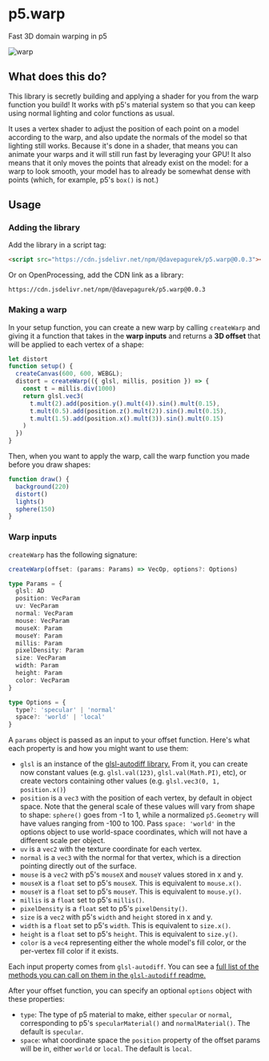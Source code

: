 # p5.warp
Fast 3D domain warping in p5

![warp](https://user-images.githubusercontent.com/5315059/235771152-13493afd-5d1f-4da3-b160-05d2b1028cfb.gif)

## What does this do?

This library is secretly building and applying a shader for you from the warp function you build! It works with p5's material system so that you can keep using normal lighting and color functions as usual.

It uses a vertex shader to adjust the position of each point on a model according to the warp, and also update the normals of the model so that lighting still works.  Because it's done in a shader, that means you can animate your warps and it will still run fast by leveraging your GPU! It also means that it only moves the points that already exist on the model: for a warp to look smooth, your model has to already be somewhat dense with points (which, for example, p5's `box()` is not.)

## Usage

### Adding the library

Add the library in a script tag:

```html
<script src="https://cdn.jsdelivr.net/npm/@davepagurek/p5.warp@0.0.3"></script>
```

Or on OpenProcessing, add the CDN link as a library:

```
https://cdn.jsdelivr.net/npm/@davepagurek/p5.warp@0.0.3
```

### Making a warp

In your setup function, you can create a new warp by calling `createWarp` and giving it a function that takes in the **warp inputs** and returns a **3D offset** that will be applied to each vertex of a shape:

```js
let distort
function setup() {
  createCanvas(600, 600, WEBGL);
  distort = createWarp(({ glsl, millis, position }) => {
    const t = millis.div(1000)
    return glsl.vec3(
      t.mult(2).add(position.y().mult(4)).sin().mult(0.15),
      t.mult(0.5).add(position.z().mult(2)).sin().mult(0.15),
      t.mult(1.5).add(position.x().mult(3)).sin().mult(0.15)
    )
  })
}
```

Then, when you want to apply the warp, call the warp function you made before you draw shapes:

```js
function draw() {
  background(220)
  distort()
  lights()
  sphere(150)
}
```

### Warp inputs

`createWarp` has the following signature:

```typescript
createWarp(offset: (params: Params) => VecOp, options?: Options)

type Params = {
  glsl: AD
  position: VecParam
  uv: VecParam
  normal: VecParam
  mouse: VecParam
  mouseX: Param
  mouseY: Param
  millis: Param
  pixelDensity: Param
  size: VecParam
  width: Param
  height: Param
  color: VecParam
}

type Options = {
  type?: 'specular' | 'normal'
  space?: 'world' | 'local'
}
```

A `params` object is passed as an input to your offset function. Here's what each property is and how you might want to use them:
- `glsl` is an instance of the [glsl-autodiff library.](https://github.com/davepagurek/glsl-autodiff#operations) From it, you can create now constant values (e.g. `glsl.val(123)`, `glsl.val(Math.PI)`, etc), or create vectors containing other values (e.g. `glsl.vec3(0, 1, position.x()`)
- `position` is a `vec3` with the position of each vertex, by default in object space. Note that the general scale of these values will vary from shape to shape: `sphere()` goes from -1 to 1, while a normalized `p5.Geometry` will have values ranging from -100 to 100. Pass `space: 'world'` in the options object to use world-space coordinates, which will not have a different scale per object.
- `uv` is a `vec2` with the texture coordinate for each vertex.
- `normal` is a `vec3` with the normal for that vertex, which is a direction pointing directly out of the surface.
- `mouse` is a `vec2` with p5's `mouseX` and `mouseY` values stored in x and y.
- `mouseX` is a `float` set to p5's `mouseX`. This is equivalent to `mouse.x()`.
- `mouseY` is a `float` set to p5's `mouseY`. This is equivalent to `mouse.y()`.
- `millis` is a `float` set to p5's `millis()`.
- `pixelDensity` is a `float` set to p5's `pixelDensity()`.
- `size` is a `vec2` with p5's `width` and `height` stored in x and y.
- `width` is a `float` set to p5's `width`. This is equivalent to `size.x()`.
- `height` is a `float` set to p5's `height`. This is equivalent to `size.y()`.
- `color` is a `vec4` representing either the whole model's fill color, or the per-vertex fill color if it exists.

Each input property comes from `glsl-autodiff`. You can see a [full list of the methods you can call on them in the `glsl-autodiff` readme.](https://github.com/davepagurek/glsl-autodiff#operations)

After your offset function, you can specify an optional `options` object with these properties:
- `type`: The type of p5 material to make, either `specular` or `normal`, corresponding to p5's `specularMaterial()` and `normalMaterial()`. The default is `specular`.
- `space`: what coordinate space the `position` property of the offset params will be in, either `world` or `local`. The default is `local`.
